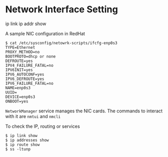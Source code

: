 # Network Interface Setting

ip link
ip addr show

A sample NIC configuration in RedHat

```
$ cat /etc/sysconfig/netowrk-scripts/ifcfg-enp0s3
TYPE=Ethernet
PROXY_METHOD=no
BOOTPROTO=dhcp or none
DEFROUTE=yes
IPV4_FAILURE_FATAL=no
IPV6INIT=yes
IPV6_AUTOCONF=yes
IPV6_DEFROUTE=yes
IPV6_FAILURE_FATAL=no
NAME=enp0s3
UUID=
DEVICE=enp0s3
ONBOOT=yes
```

`NetworkManager` service manages the NIC cards.
The commands to interact with it are `nmtui` and `nmcli`

To check the IP, routing or services
```
$ ip link show
$ ip addresses show
$ ip route show
$ ss -ltunp
```


